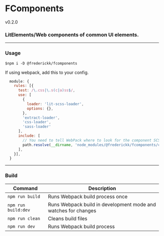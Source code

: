 # FComponents

v0.2.0

### LitElements/Web components of common UI elements.

---
### Usage

```
$npm i -D @frederickk/fcomponents
```

If using webpack, add this to your config.

```js
  module: {
    rules: [{
      test: /\.css|\.s(c|a)ss$/,
      use: [
        {
          loader: 'lit-scss-loader',
          options: {},
        },
        'extract-loader',
        'css-loader',
        'sass-loader'
      ],
      include: [
        // You need to tell WebPack where to look for the component SCSS files.
        path.resolve(__dirname, 'node_modules/@frederickk/fcomponents/components'),
      ],
    }],
  }
```

---
### Build

| Command             | Description |
| ------------------- | ----------- |
| `npm run build`     | Runs Webpack build process once |
| `npm run build:dev` | Runs Webpack build in development mode and watches for changes |
| `npm run clean`     | Cleans build files |
| `npm run dev`       | Runs Webpack build process |



